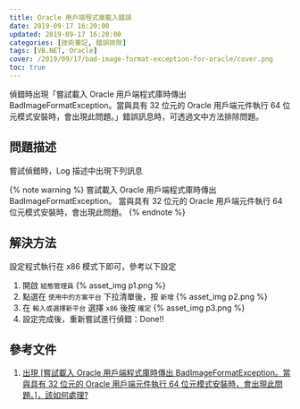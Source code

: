 ```yaml
---
title: Oracle 用戶端程式庫載入錯誤
date: 2019-09-17 16:20:00
updated: 2019-09-17 16:20:00
categories: [技術筆記, 錯誤排除]
tags: [VB.NET, Oracle]
cover: /2019/09/17/bad-image-format-exception-for-oracle/cover.png
toc: true
---
```


偵錯時出現「嘗試載入 Oracle 用戶端程式庫時傳出 BadImageFormatException。當與具有 32 位元的 Oracle 用戶端元件執行 64 位元模式安裝時，會出現此問題。」錯誤訊息時，可透過文中方法排除問題。

<!-- more -->

## 問題描述

嘗試偵錯時，Log 描述中出現下列訊息

{% note warning %}
嘗試載入 Oracle 用戶端程式庫時傳出 BadImageFormatException。
當與具有 32 位元的 Oracle 用戶端元件執行 64 位元模式安裝時，會出現此問題。
{% endnote %}

## 解決方法

設定程式執行在 x86 模式下即可，參考以下設定

1. 開啟 `組態管理員`
   {% asset_img p1.png %}
2. 點選在 `使用中的方案平台` 下拉清單後，按 `新增` 
   {% asset_img p2.png %}
3. 在 `輸入或選擇新平台` 選擇 `x86` 後按 `確定` 
   {% asset_img p3.png %}
4. 設定完成後，重新嘗試進行偵錯：Done!!

## 參考文件

1. [出現 [嘗試載入 Oracle 用戶端程式庫時傳出 BadImageFormatException。當與具有 32 位元的 Oracle 用戶端元件執行 64 位元模式安裝時，會出現此問題。]，該如何處理?](https://dotblogs.com.tw/chou/archive/2011/10/11/41156.aspx)